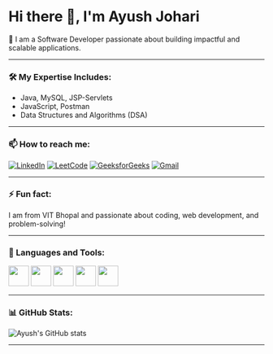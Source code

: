 # Hi there 👋, I'm Ayush Johari

🎯 I am a Software Developer passionate about building impactful and scalable applications.

---

### 🛠️ My Expertise Includes:
- Java, MySQL, JSP-Servlets
- JavaScript, Postman
- Data Structures and Algorithms (DSA)

---

### 📫 How to reach me:
[![LinkedIn](https://img.shields.io/badge/LinkedIn-blue?logo=linkedin&logoColor=white)](https://www.linkedin.com/in/ayush-johari-56879b243/)
[![LeetCode](https://img.shields.io/badge/LeetCode-FFA116?logo=leetcode&logoColor=white)](https://leetcode.com/johari_rox02/)
[![GeeksforGeeks](https://img.shields.io/badge/GeeksforGeeks-0F9D58?logo=geeksforgeeks&logoColor=white)](https://auth.geeksforgeeks.org/user/johari_rox02/)
[![Gmail](https://img.shields.io/badge/Email-D14836?logo=gmail&logoColor=white)](mailto:aayushjohari@gmail.com)

---

### ⚡ Fun fact:
I am from VIT Bhopal and passionate about coding, web development, and problem-solving!

---

### 🔧 Languages and Tools:

<p>
  <img src="https://cdn.jsdelivr.net/gh/devicons/devicon/icons/java/java-original.svg" width="40" height="40" />
  <img src="https://cdn.jsdelivr.net/gh/devicons/devicon/icons/mysql/mysql-original.svg" width="40" height="40" />
  <img src="https://cdn.jsdelivr.net/gh/devicons/devicon/icons/javascript/javascript-original.svg" width="40" height="40" />
  <img src="https://cdn.jsdelivr.net/gh/devicons/devicon/icons/postman/postman-original.svg" width="40" height="40" />
  <img src="https://cdn.jsdelivr.net/gh/devicons/devicon/icons/git/git-original.svg" width="40" height="40" />
</p>

---

### 📊 GitHub Stats:

![Ayush's GitHub stats](https://github-readme-stats.vercel.app/api?username=ayush6940&show_icons=true&theme=radical)

---

